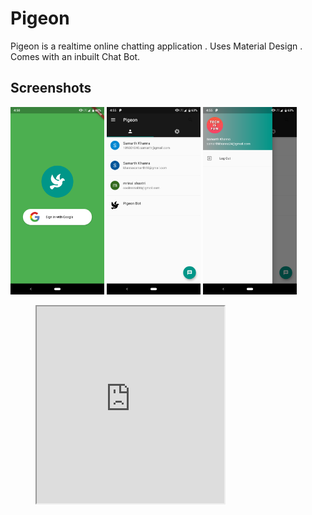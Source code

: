 # Pigeon
Pigeon is a realtime online chatting application .
Uses Material Design .
Comes with an inbuilt Chat Bot.

## Screenshots


<img src="https://github.com/SamiK28/Pigeon/blob/master/screenshots/1.png" height="300em" />  <img src="https://github.com/SamiK28/Pigeon/blob/master/screenshots/3.png" height="300em" />    <img src="https://github.com/SamiK28/Pigeon/blob/master/screenshots/4.png" height="300em" />

 

<figure class="video_container">
  <iframe src="https://photos.google.com/share/AF1QipP7TJKbGtQoNdb4DATV2L3vsOaL6xNYXJ1iW1NshUAmy6QGVyWuflucl_152nqIKA?key=cjcxa1paLUttNl84ZEE0dEJXaURrbU9UTjBEQjRB" height="315"> </iframe>
</figure>

